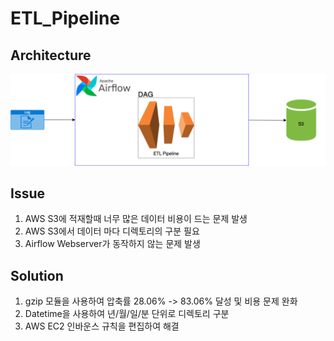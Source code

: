 # ETL_Pipeline

## Architecture
![ETL Pipeline Structure](./ETL_Pipeline.drawio.png)

## Issue
1. AWS S3에 적재할때 너무 많은 데이터 비용이 드는 문제 발생 
2. AWS S3에서 데이터 마다 디렉토리의 구분 필요
3. Airflow Webserver가 동작하지 않는 문제 발생

## Solution
1. gzip 모듈을 사용하여 압축률 28.06% -> 83.06% 달성 및 비용 문제 완화
2. Datetime을 사용하여 년/월/일/분 단위로 디렉토리 구분
3. AWS EC2 인바운스 규칙을 편집하여 해결


